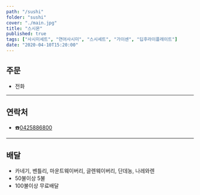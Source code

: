 ```yaml
---
path: "/sushi"
folder: "sushi"
cover: "./main.jpg"
title: "스시몬"
published: true
tags: ["사시미세트", "연어사시미", "스시세트", "가이센", "딥후라이플레이트"]
date: "2020-04-10T15:20:00"
---
```


## 주문
- 전화

---

## 연락처
- ☎️<a href="tel:0425886800">0425886800</a> 

---

## 배달
- 카네기, 벤틀리, 마운트웨이버리, 글렌웨이버리, 단데농, 나레와렌
- 50불이상 5불 
- 100불이상 무료배달
 

